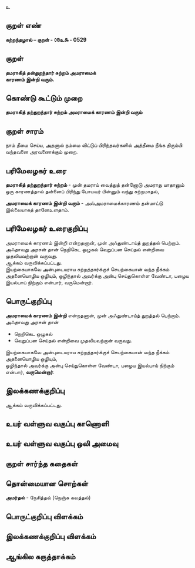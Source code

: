 உ

## குறள் எண் 

**சுற்றந்தழால் – குறள் - ௦௫உ௯ - 0529**  

## குறள் 

**தமராகித் தன்துறந்தார் சுற்றம் அமராமைக்  
காரணம் இன்றி வரும்.**

## கொண்டு கூட்டும் முறை

**தமராகித் தற்துறந்தார் சுற்றம் அமராமைக் காரணம் இன்றி வரும்**  

## குறள் சாரம் 

நாம் தீமை செய்ய, அதனால் நம்மை விட்டுப் பிரிந்தவர்களில் அத்தீமை நீங்க திரும்பி வந்தவனை அரவணைக்கும் முறை.  

## பரிமேலழகர் உரை

**தமராகித் தற்துறந்தார் சுற்றம்** - முன் தமராய் வைத்துத் தன்னோடு அமராது யாதானும் ஒரு காரணத்தால் தன்னைப் பிரிந்து போயவர் பின்னும் வந்து சுற்றமாதல்,  

**அமராமைக் காரணம் இன்றி வரும்** - அவ்அமராமைக்காரணம் தன்மாட்டு இல்லையாகத் தானேஉளதாம். 

## பரிமேலழகர் உரைகுறிப்பு   

அமராமைக் காரணம் இன்றி என்றதனான், முன் அஃதுண்டாய்த் துறத்தல் பெற்றாம்.  
அஃதாவது அரசன் தான் நெறிகெட ஒழுகல் வெறுப்பன செய்தல் என்றிவை முதலியவற்றான் வருவது.  
ஆக்கம் வருவிக்கப்பட்டது.  
இயற்கையாகவே அன்புடையராய சுற்றத்தார்க்குச் செயற்கையான் வந்த நீக்கம் அதனையொழிய ஒழியும், ஒழிந்தால் அவர்க்கு அன்பு செய்துகொள்ள வேண்டா, பழைய இயல்பாய் நிற்கும் என்பார், வருமென்றார்.   

## பொருட்குறிப்பு   

**அமராமைக் காரணம் இன்றி** என்றதனான், முன் அஃதுண்டாய்த் துறத்தல் பெற்றாம்.  
அஃதாவது அரசன் தான்  
* நெறிகெட ஒழுகல்  
* வெறுப்பன செய்தல் என்றிவை முதலியவற்றான் வருவது.  

இயற்கையாகவே அன்புடையராய சுற்றத்தார்க்குச் செயற்கையான் வந்த நீக்கம் அதனையொழிய ஒழியும்,  
ஒழிந்தால் அவர்க்கு அன்பு செய்துகொள்ள வேண்டா, பழைய இயல்பாய் நிற்கும் என்பார், **வருமென்றார்**.   

## இலக்கணக்குறிப்பு  

ஆக்கம் வருவிக்கப்பட்டது.    

## உயர் வள்ளுவ வகுப்பு காணொளி


## உயர் வள்ளுவ வகுப்பு ஒலி அமைவு 

 
## குறள் சார்ந்த கதைகள் 


## தொன்மையான சொற்கள்

**அமர்தல்** - நேசித்தல் (நெஞ்சு கலத்தல்) 

## பொருட்குறிப்பு விளக்கம்


## இலக்கணக்குறிப்பு விளக்கம்


## ஆங்கில கருத்தாக்கம் 


